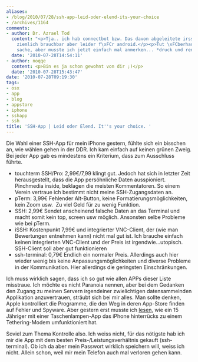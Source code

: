 ```yaml
---
aliases:
- /blog/2010/07/28/ssh-app-leid-oder-elend-its-your-choice
- /archives/1164
comments:
- author: Dr. Azrael Tod
  content: "<p>Tja.. ich hab connectbot bzw. Das davon abgeleitete irssi-connectbot.</p><p>Kostenlos,
    ziemlich brauchbar aber leider f\xFCr android.</p><p>Tut \xFCberhaupt nichts zur
    sache, aber musste ich jetzt einfach mal anmerken... *druck und rennen*</p>"
  date: '2010-07-28T14:54:11'
- author: noqqe
  content: <p>Bin es ja schon gewohnt von dir ;)</p>
  date: '2010-07-28T15:43:47'
date: '2010-07-28T09:19:30'
tags:
- osx
- app
- blog
- appstore
- iphone
- sshapp
- ssh
title: 'SSH-App | Leid oder Elend. It''s your choice. '
---
```


Die Wahl einer SSH-App für mein iPhone gestern, fühlte sich ein bisschen
an, wie wählen gehen in der DDR. Ich kam einfach auf keinen grünen Zweig.
Bei jeder App gab es mindestens ein Kriterium, dass zum Ausschluss führte.

* touchterm SSH/Pro: 2,99€/7,99 klingt gut. Jedoch hat sich in letzter Zeit
  herausgestellt, dass die App persöhnliche Daten ausspioniert. Pinchmedia
  inside, beklagen die meisten Kommentatoren. So einem Verein vertraue ich
  bestimmt nicht meine SSH-Zugangsdaten an.
* pTerm: 3,99€ Fehlender Alt-Button, keine Formatierungsmöglichkeiten, kein
  Zoom usw.  Zu viel Geld für zu wenig Funktion.
* SSH: 2,99€ Sendet anscheinend falsche Daten an das Terminal und macht
  somit kein top, screen usw möglich. Ansonsten selbe Probleme wie bei
  pTerm.
* iSSH: Kostenpunkt 7,99€ und integrierter VNC-Client, der (wie man
  Bewertungen entnehmen kann) nicht mal gut ist. Ich brauche einfach
  keinen integrierten VNC-Client und der Preis ist irgendwie…utopisch.
  SSH-Client soll aber gut funktionieren
* ssh-terminal: 0,79€ Endlich ein normaler Preis. Allerdings auch hier
  wieder wenig bis keine Anpassungsmöglichkeiten und diverse Probleme in
  der Kommunikation. Hier allerdings die geringsten Einschränkungen.

Ich muss wirklich sagen, dass ich so gut wie allen APPs dieser Liste
misstraue. Ich möchte es nicht Paranoia nennen, aber bei dem Gedanken den
Zugang zu meinen Servern irgendeiner zwielichtigen datensammelnden
Applikation anzuvertrauen, sträubt sich bei mir alles. Man sollte denken,
Apple kontrolliert die Programme, die den Weg in deren App-Store finden auf
Fehler und Spyware. Aber gestern erst musste ich
[lesen](http://zeit.de/digital/mobil/2010-07/handylight-appstore-tethering),
wie ein 15 Jähriger mit einer Taschenlampen-App das iPhone hinterrücks zu
einem Tethering-Modem umfunktioniert hat.

Soviel zum Thema Kontrolle also. Ich weiss nicht, für das nötigste hab ich
mir die App mit dem besten Preis-/Leistungsverhältnis gekauft
(ssh-terminal). Ob ich da aber mein Passwort wirklich speichern will, weiss
ich nicht. Allein schon, weil mir mein Telefon auch mal verloren gehen
kann.